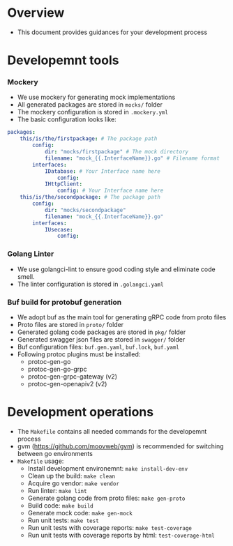 # Overview
- This document provides guidances for your development process

# Developemnt tools
### Mockery
- We use mockery for generating mock implementations
- All generated packages are stored in `mocks/` folder
- The mockery configuration is stored in `.mockery.yml`
- The basic configuration looks like:
```yaml
packages:
    this/is/the/firstpackage: # The package path
        config:
            dir: "mocks/firstpackage" # The mock directory
            filename: "mock_{{.InterfaceName}}.go" # Filename format
        interfaces:
            IDatabase: # Your Interface name here
                config:
            IHttpClient:
                config: # Your Interface name here
    this/is/the/secondpackage: # The package path
        config:
            dir: "mocks/secondpackage"
            filename: "mock_{{.InterfaceName}}.go"
        interfaces:
            IUsecase:
                config:
```

### Golang Linter
- We use golangci-lint to ensure good coding style and eliminate code smell.
- The linter configuration is stored in `.golangci.yaml`

### Buf build for protobuf generation
- We adopt buf as the main tool for generating gRPC code from proto files
- Proto files are stored in `proto/` folder
- Generated golang code packages are stored in `pkg/` folder
- Generated swagger json files are stored in `swagger/` folder
- Buf configuration files: `buf.gen.yaml`, `buf.lock`, `buf.yaml`
- Following protoc plugins must be installed:
    - protoc-gen-go
    - protoc-gen-go-grpc
    - protoc-gen-grpc-gateway (v2)
    - protoc-gen-openapiv2 (v2)

# Development operations
- The `Makefile` contains all needed commands for the developemnt process
- gvm (https://github.com/moovweb/gvm) is recommended for switching between go environments
- `Makefile` usage:
    - Install development environemnt:  `make install-dev-env` 
    - Clean up the build: `make clean`
    - Acquire go vendor: `make vendor`
    - Run linter: `make lint`
    - Generate golang code from proto files: `make gen-proto`
    - Build code: `make build`
    - Generate mock code: `make gen-mock`
    - Run unit tests: `make test`
    - Run unit tests with coverage reports: `make test-coverage`
    - Run unit tests with coverage reports by html: `test-coverage-html`
